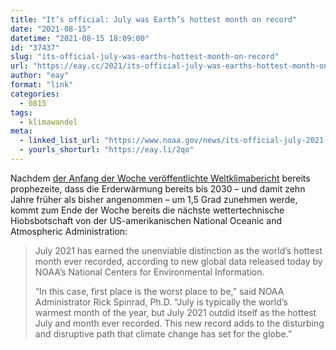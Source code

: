 ```yaml
---
title: "It’s official: July was Earth’s hottest month on record"
date: "2021-08-15"
datetime: "2021-08-15 18:09:00"
id: "37437"
slug: "its-official-july-was-earths-hottest-month-on-record"
url: "https://eay.cc/2021/its-official-july-was-earths-hottest-month-on-record/"
author: "eay"
format: "link"
categories:
  - 0815
tags:
  - klimawandel
meta:
  - linked_list_url: "https://www.noaa.gov/news/its-official-july-2021-was-earths-hottest-month-on-record"
  - yourls_shorturl: "https://eay.li/2qo"
---
```


Nachdem [der Anfang der Woche veröffentlichte Weltklimabericht](https://www.tagesschau.de/ausland/europa/weltklimarat-bericht-klimawandel-101.html) bereits prophezeite, dass die Erderwärmung bereits bis 2030 – und damit zehn Jahre früher als bisher angenommen – um 1,5 Grad zunehmen werde, kommt zum Ende der Woche bereits die nächste wettertechnische Hiobsbotschaft von der US-amerikanischen National Oceanic and Atmospheric Administration:

> July 2021 has earned the unenviable distinction as the world’s hottest month ever recorded, according to new global data released today by NOAA’s National Centers for Environmental Information.
> 
> “In this case, first place is the worst place to be,” said NOAA Administrator Rick Spinrad, Ph.D. “July is typically the world’s warmest month of the year, but July 2021 outdid itself as the hottest July and month ever recorded. This new record adds to the disturbing and disruptive path that climate change has set for the globe.”
